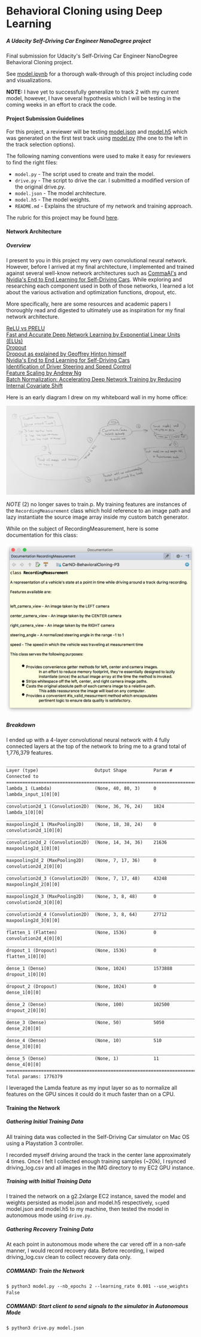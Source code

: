 # Behavioral Cloning using Deep Learning
##### A Udacity Self-Driving Car Engineer NanoDegree project

Final submission for Udacity's Self-Driving Car Engineer NanoDegree Behavioral Cloning project.

See [model.ipynb](model.ipynb) for a thorough walk-through of this project including code and visualizations.

**NOTE:** I have yet to successfully generalize to track 2 with my current model, however, I have several hypothesis which I will be testing in the coming weeks in an effort to crack the code.

#### Project Submission Guidelines

For this project, a reviewer will be testing [model.json](model.json) and [model.h5](model.h5) which was generated on the first test track using [model.py](model.py) (the one to the left in the track selection options).

The following naming conventions were used to make it easy for reviewers to find the right files:

* `model.py` - The script used to create and train the model.
* `drive.py` - The script to drive the car. I submitted a modified version of the original drive.py.
* `model.json` - The model architecture.
* `model.h5` - The model weights.
* `README.md` - Explains the structure of my network and training approach.

The rubric for this project may be found [here](https://review.udacity.com/#!/rubrics/432/view).

#### Network Architecture

##### Overview

I present to you in this project my very own convolutional neural network. However, before I arrived at my final architecture, I implemented and trained against several well-know network architectures such as [CommaAI's](https://github.com/commaai/research/blob/master/train_steering_model.py) and [Nvidia's End to End Learning for Self-Driving Cars](http://images.nvidia.com/content/tegra/automotive/images/2016/solutions/pdf/end-to-end-dl-using-px.pdf). While exploring and researching each component used in both of those networks, I learned a lot about the various activation and optimization functions, dropout, etc.

More specifically, here are some resources and academic papers I thoroughly read and digested to ultimately use as inspiration for my final network architecture.

[ReLU vs PRELU](https://arxiv.org/pdf/1502.01852v1.pdf)  
[Fast and Accurate Deep Network Learning by Exponential Linear Units (ELUs)](https://arxiv.org/abs/1511.07289)  
[Dropout](http://www.cs.toronto.edu/~rsalakhu/papers/srivastava14a.pdf)  
[Dropout as explained by Geoffrey Hinton himself](https://www.youtube.com/watch?v=vAVOY8frLlQ)  
[Nvidia's End to End Learning for Self-Driving Cars](http://images.nvidia.com/content/tegra/automotive/images/2016/solutions/pdf/end-to-end-dl-using-px.pdf)  
[Identification of Driver Steering and Speed Control](http://www2.eng.cam.ac.uk/~djc13/vehicledynamics/downloads/Odhams_PhDthesis_Sep06.pdf)  
[Feature Scaling by Andrew Ng](https://youtu.be/aJmorz9gD4g)  
[Batch Normalization: Accelerating Deep Network Training by Reducing Internal Covariate Shift](https://arxiv.org/abs/1502.03167)  


Here is an early diagram I drew on my whiteboard wall in my home office: 

![Data Collection, Train, Test Lifecycle](docs/images/data_collect_train_test_lifecycle.jpg)

_NOTE_ (2) no longer saves to train.p. My training features are instances of the `RecordingMeasurement` class which hold reference to an image path and lazy instantiate the source image array inside my custom batch generator.

While on the subject of RecordingMeasurement, here is some documentation for this class:

![RecordingMeasurement](docs/architecture/recording_measurement_class.png)

##### Breakdown

I ended up with a 4-layer convolutional neural network with 4 fully connected layers at the top of the network to bring me to a grand total of 1,776,379 features. 

```
____________________________________________________________________________________________________
Layer (type)                     Output Shape          Param #     Connected to                     
====================================================================================================
lambda_1 (Lambda)                (None, 40, 80, 3)     0           lambda_input_1[0][0]             
____________________________________________________________________________________________________
convolution2d_1 (Convolution2D)  (None, 36, 76, 24)    1824        lambda_1[0][0]                   
____________________________________________________________________________________________________
maxpooling2d_1 (MaxPooling2D)    (None, 18, 38, 24)    0           convolution2d_1[0][0]            
____________________________________________________________________________________________________
convolution2d_2 (Convolution2D)  (None, 14, 34, 36)    21636       maxpooling2d_1[0][0]             
____________________________________________________________________________________________________
maxpooling2d_2 (MaxPooling2D)    (None, 7, 17, 36)     0           convolution2d_2[0][0]            
____________________________________________________________________________________________________
convolution2d_3 (Convolution2D)  (None, 7, 17, 48)     43248       maxpooling2d_2[0][0]             
____________________________________________________________________________________________________
maxpooling2d_3 (MaxPooling2D)    (None, 3, 8, 48)      0           convolution2d_3[0][0]            
____________________________________________________________________________________________________
convolution2d_4 (Convolution2D)  (None, 3, 8, 64)      27712       maxpooling2d_3[0][0]             
____________________________________________________________________________________________________
flatten_1 (Flatten)              (None, 1536)          0           convolution2d_4[0][0]            
____________________________________________________________________________________________________
dropout_1 (Dropout)              (None, 1536)          0           flatten_1[0][0]                  
____________________________________________________________________________________________________
dense_1 (Dense)                  (None, 1024)          1573888     dropout_1[0][0]                  
____________________________________________________________________________________________________
dropout_2 (Dropout)              (None, 1024)          0           dense_1[0][0]                    
____________________________________________________________________________________________________
dense_2 (Dense)                  (None, 100)           102500      dropout_2[0][0]                  
____________________________________________________________________________________________________
dense_3 (Dense)                  (None, 50)            5050        dense_2[0][0]                    
____________________________________________________________________________________________________
dense_4 (Dense)                  (None, 10)            510         dense_3[0][0]                    
____________________________________________________________________________________________________
dense_5 (Dense)                  (None, 1)             11          dense_4[0][0]                    
====================================================================================================
Total params: 1776379
```

I leveraged the Lamda feature as my input layer so as to normalize all features on the GPU sinces it could do it much faster than on a CPU.

#### Training the Network

##### Gathering Initial Training Data

All training data was collected in the Self-Driving Car simulator on Mac OS using a Playstation 3 controller. 

I recorded myself driving around the track in the center lane approximately 4 times. Once I felt I collected enough training samples (~20k), I rsynced driving_log.csv and all images in the IMG directory to my EC2 GPU instance.

##### Training with Initial Training Data

I trained the network on a g2.2xlarge EC2 instance, saved the model and weights persisted as model.json and model.h5 respectively, `scp`ed model.json and model.h5 to my machine, then tested the model in autonomous mode using `drive.py`.

##### Gathering Recovery Training Data

At each point in autonomous mode where the car vered off in a non-safe manner, I would record recovery data. Before recording, I wiped driving_log.csv clean to collect recovery data only.

##### COMMAND: Train the Network

`$ python3 model.py --nb_epochs 2 --learning_rate 0.001 --use_weights False`

##### COMMAND: Start client to send signals to the simulator in Autonomous Mode

`$ python3 drive.py model.json`



